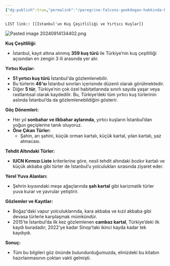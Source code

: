 ```yaml
---
{"dg-publish":true,"permalink":"/peregrine-falcons-goekdogan-hakkinda-hersey/tuerkiye-boelgesi-yirtici-kuslar/1-istanbul-un-kus-cesitliligi-ve-yirtici-kuslar/"}
---
```


`LIST link:: [[İstanbul'un Kuş Çeşitliliği ve Yırtıcı Kuşlar]] `

![Pasted image 20240914134402.png](/img/user/%C4%B0%C3%A7e%20Aktrar%C4%B1lan%20Resimler/Pasted%20image%2020240914134402.png)

**Kuş Çeşitliliği:**  

- İstanbul, kayıt altına alınmış **359 kuş türü** ile Türkiye’nin kuş çeşitliliği açısından en zengin 3 ili arasında yer alır.  

**Yırtıcı Kuşlar:**  

- **51 yırtıcı kuş türü** İstanbul'da gözlemlenebilir.  
- Bu türlerin **46'sı** İstanbul sınırları içerisinde düzenli olarak görülmektedir.  
- Diğer **5 tür**, Türkiye’nin çok özel habitatlarında sınırlı sayıda yaşar veya rastlantısal olarak kaydedilir. Bu, Türkiye’deki tüm yırtıcı kuş türlerinin aslında İstanbul’da da gözlemlenebildiğini gösterir.  

**Göç Dönemleri:**  

- Her yıl **sonbahar ve ilkbahar aylarında**, yırtıcı kuşların İstanbul’dan yoğun geçişlerine tanık oluyoruz.  
- **Öne Çıkan Türler:**  
  - Şahin, arı şahini, küçük orman kartalı, küçük kartal, yılan kartalı, yaz atmacası.  

**Tehdit Altındaki Türler:**  

- **IUCN Kırmızı Liste** kriterlerine göre, nesli tehdit altındaki bozkır kartalı ve küçük akbaba gibi türler de İstanbul’u yolculukları sırasında ziyaret eder.  

**Yerel Yuva Alanları:**  

- Şehrin kıyısındaki meşe ağaçlarında **şah kartal** gibi karizmatik türler yuva kurar ve yavrular yetiştirir.  

**Gözlemler ve Kayıtlar:**  

- Boğaz'daki vapur yolculuklarında, kara akbaba ve kızıl akbaba gibi devasa türlerle karşılaşmak mümkündür.  
- 2015’te İstanbul’da ilk kez gözlemlenen **cambaz kartal**, Türkiye’deki ilk kaydı buradadır; 2022'ye kadar Sinop’taki ikinci kayda kadar tek kaydıydı.  

**Sonuç:**  

- Tüm bu bilgileri göz önünde bulundurduğumuzda, elinizdeki bu kitabın hazırlanmasının çoktan vakti gelmişti.


